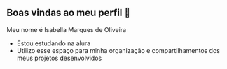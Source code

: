 ## Boas vindas ao meu perfil 💙

Meu nome é Isabella Marques de Oliveira

- Estou estudando na alura
- Utilizo esse espaço para minha organização e compartilhamentos dos meus projetos desenvolvidos
